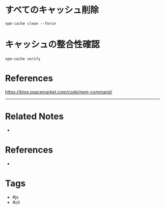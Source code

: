 
# すべてのキャッシュ削除
`npm-cache clean --force`

# キャッシュの整合性確認
`npm-cache verify`  
# References
https://blog.spacemarket.com/code/npm-command/

---
# Related Notes
- 

# References
- 

# Tags
- #js 
- #cli 